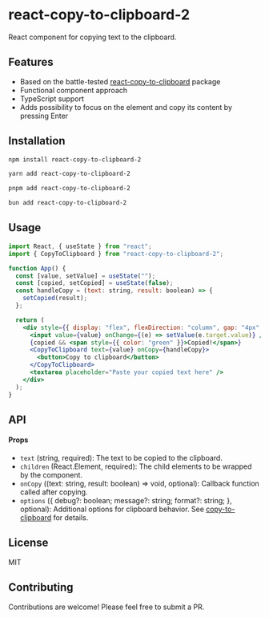 # react-copy-to-clipboard-2

React component for copying text to the clipboard.

## Features

- Based on the battle-tested [react-copy-to-clipboard](https://www.npmjs.com/package/react-copy-to-clipboard) package
- Functional component approach
- TypeScript support
- Adds possibility to focus on the element and copy its content by pressing Enter

## Installation

```bash
npm install react-copy-to-clipboard-2
```

```bash
yarn add react-copy-to-clipboard-2
```

```bash
pnpm add react-copy-to-clipboard-2
```

```bash
bun add react-copy-to-clipboard-2
```

## Usage

```jsx
import React, { useState } from "react";
import { CopyToClipboard } from "react-copy-to-clipboard-2";

function App() {
  const [value, setValue] = useState("");
  const [copied, setCopied] = useState(false);
  const handleCopy = (text: string, result: boolean) => {
    setCopied(result);
  };

  return (
    <div style={{ display: "flex", flexDirection: "column", gap: "4px" }}>
      <input value={value} onChange={(e) => setValue(e.target.value)} />
      {copied && <span style={{ color: "green" }}>Copied!</span>}
      <CopyToClipboard text={value} onCopy={handleCopy}>
        <button>Copy to clipboard</button>
      </CopyToClipboard>
      <textarea placeholder="Paste your copied text here" />
    </div>
  );
}
```

## API

#### Props

- `text` (string, required): The text to be copied to the clipboard.
- `children` (React.Element, required): The child elements to be wrapped by the component.
- `onCopy` ((text: string, result: boolean) => void, optional): Callback function called after copying.
- `options` ({
  debug?: boolean;
  message?: string;
  format?: string;
  }, optional): Additional options for clipboard behavior. See [copy-to-clipboard](https://www.npmjs.com/package/copy-to-clipboard#api) for details.

## License

MIT

## Contributing

Contributions are welcome! Please feel free to submit a PR.
